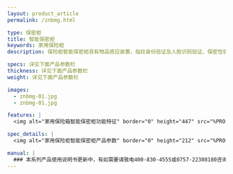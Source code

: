 ```yaml
---
layout: product_article
permalink: /znbmg.html

type: 保密柜
title: 智能保密柜
keywords: 家用保险柜
description: 保险柜智能保密柜具有物品感应装置，指纹身份验证及人脸识别验证、保密性强，安全系数高，可操作性强，适用于机关单位、企事业单位，党政机关部队等。

specs: 详见下面产品参数栏
thickness: 详见下面产品参数栏
weight: 详见下面产品参数栏

images:
  - znbmg-01.jpg
  - znbmg-01.jpg

features: |
  <img alt="家用保险箱智能保密柜功能特征" border="0" height="447" src="%PRODIMGS%/znbmg-gn.jpg" width="538" />

spec_details: |
  <img alt="家用保险柜智能保密柜产品参数" border="0" height="212" src="%PRODIMGS%/znbmg-cpcs.jpg" width="538" />

manual: |
  ### 本系列产品使用说明书更新中，有如需要请致电400-830-4555或0757-22308180咨询，谢谢！
---
```

